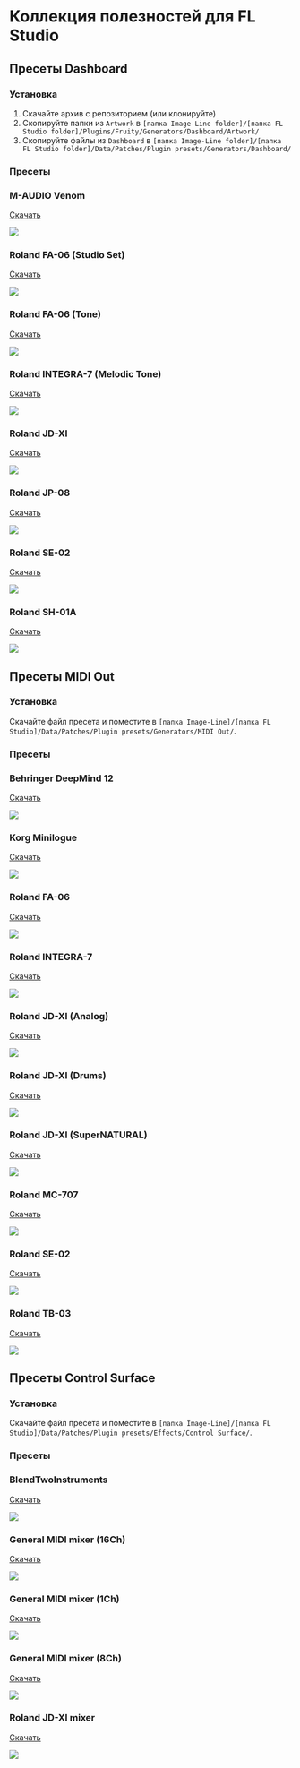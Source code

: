 # Коллекция полезностей для FL Studio

## Пресеты Dashboard

### Установка

1. Скачайте архив с репозиторием (или клонируйте)
2. Скопируйте папки из `Artwork` в
   `[папка Image-Line folder]/[папка FL Studio folder]/Plugins/Fruity/Generators/Dashboard/Artwork/`
3. Скопируйте файлы из `Dashboard` в
   `[папка Image-Line folder]/[папка FL Studio folder]/Data/Patches/Plugin presets/Generators/Dashboard/`


### Пресеты


### M-AUDIO Venom
<a href="Dashboard/M-AUDIO Venom.fst?raw=true">Скачать</a>

<img src="Dashboard/M-AUDIO Venom.fst.png" />


### Roland FA-06 (Studio Set)
<a href="Dashboard/Roland FA-06 (Studio Set).fst?raw=true">Скачать</a>

<img src="Dashboard/Roland FA-06 (Studio Set).fst.png" />


### Roland FA-06 (Tone)
<a href="Dashboard/Roland FA-06 (Tone).fst?raw=true">Скачать</a>

<img src="Dashboard/Roland FA-06 (Tone).fst.png" />


### Roland INTEGRA-7 (Melodic Tone)
<a href="Dashboard/Roland INTEGRA-7 (Melodic Tone).fst?raw=true">Скачать</a>

<img src="Dashboard/Roland INTEGRA-7 (Melodic Tone).fst.png" />


### Roland JD-XI
<a href="Dashboard/Roland JD-XI.fst?raw=true">Скачать</a>

<img src="Dashboard/Roland JD-XI.fst.png" />


### Roland JP-08
<a href="Dashboard/Roland JP-08.fst?raw=true">Скачать</a>

<img src="Dashboard/Roland JP-08.fst.png" />


### Roland SE-02
<a href="Dashboard/Roland SE-02.fst?raw=true">Скачать</a>

<img src="Dashboard/Roland SE-02.fst.png" />


### Roland SH-01A
<a href="Dashboard/Roland SH-01A.fst?raw=true">Скачать</a>

<img src="Dashboard/Roland SH-01A.fst.png" />




## Пресеты MIDI Out

### Установка

Скачайте файл пресета и поместите в `[папка Image-Line]/[папка FL Studio]/Data/Patches/Plugin presets/Generators/MIDI Out/`.


### Пресеты


### Behringer DeepMind 12
<a href="MIDI Out/Behringer DeepMind 12.fst?raw=true">Скачать</a>

<img src="MIDI Out/Behringer DeepMind 12.fst.png" />


### Korg Minilogue
<a href="MIDI Out/Korg Minilogue.fst?raw=true">Скачать</a>

<img src="MIDI Out/Korg Minilogue.fst.png" />


### Roland FA-06
<a href="MIDI Out/Roland FA-06.fst?raw=true">Скачать</a>

<img src="MIDI Out/Roland FA-06.fst.png" />


### Roland INTEGRA-7
<a href="MIDI Out/Roland INTEGRA-7.fst?raw=true">Скачать</a>

<img src="MIDI Out/Roland INTEGRA-7.fst.png" />


### Roland JD-XI (Analog)
<a href="MIDI Out/Roland JD-XI (Analog).fst?raw=true">Скачать</a>

<img src="MIDI Out/Roland JD-XI (Analog).fst.png" />


### Roland JD-XI (Drums)
<a href="MIDI Out/Roland JD-XI (Drums).fst?raw=true">Скачать</a>

<img src="MIDI Out/Roland JD-XI (Drums).fst.png" />


### Roland JD-XI (SuperNATURAL)
<a href="MIDI Out/Roland JD-XI (SuperNATURAL).fst?raw=true">Скачать</a>

<img src="MIDI Out/Roland JD-XI (SuperNATURAL).fst.png" />


### Roland MC-707
<a href="MIDI Out/Roland MC-707.fst?raw=true">Скачать</a>

<img src="MIDI Out/Roland MC-707.fst.png" />


### Roland SE-02
<a href="MIDI Out/Roland SE-02.fst?raw=true">Скачать</a>

<img src="MIDI Out/Roland SE-02.fst.png" />


### Roland TB-03
<a href="MIDI Out/Roland TB-03.fst?raw=true">Скачать</a>

<img src="MIDI Out/Roland TB-03.fst.png" />




## Пресеты Control Surface

### Установка

Скачайте файл пресета и поместите в `[папка Image-Line]/[папка FL Studio]/Data/Patches/Plugin presets/Effects/Control Surface/`.


### Пресеты


### BlendTwoInstruments
<a href="Control Surface/BlendTwoInstruments.fst?raw=true">Скачать</a>

<img src="Control Surface/BlendTwoInstruments.fst.png" />


### General MIDI mixer (16Ch)
<a href="Control Surface/General MIDI mixer (16Ch).fst?raw=true">Скачать</a>

<img src="Control Surface/General MIDI mixer (16Ch).fst.png" />


### General MIDI mixer (1Ch)
<a href="Control Surface/General MIDI mixer (1Ch).fst?raw=true">Скачать</a>

<img src="Control Surface/General MIDI mixer (1Ch).fst.png" />


### General MIDI mixer (8Ch)
<a href="Control Surface/General MIDI mixer (8Ch).fst?raw=true">Скачать</a>

<img src="Control Surface/General MIDI mixer (8Ch).fst.png" />


### Roland JD-XI mixer
<a href="Control Surface/Roland JD-XI mixer.fst?raw=true">Скачать</a>

<img src="Control Surface/Roland JD-XI mixer.fst.png" />


